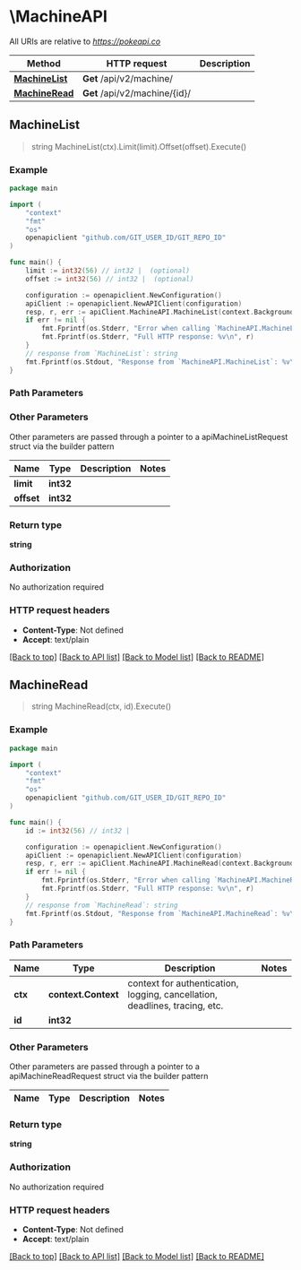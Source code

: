 # \MachineAPI

All URIs are relative to *https://pokeapi.co*

Method | HTTP request | Description
------------- | ------------- | -------------
[**MachineList**](MachineAPI.md#MachineList) | **Get** /api/v2/machine/ | 
[**MachineRead**](MachineAPI.md#MachineRead) | **Get** /api/v2/machine/{id}/ | 



## MachineList

> string MachineList(ctx).Limit(limit).Offset(offset).Execute()



### Example

```go
package main

import (
	"context"
	"fmt"
	"os"
	openapiclient "github.com/GIT_USER_ID/GIT_REPO_ID"
)

func main() {
	limit := int32(56) // int32 |  (optional)
	offset := int32(56) // int32 |  (optional)

	configuration := openapiclient.NewConfiguration()
	apiClient := openapiclient.NewAPIClient(configuration)
	resp, r, err := apiClient.MachineAPI.MachineList(context.Background()).Limit(limit).Offset(offset).Execute()
	if err != nil {
		fmt.Fprintf(os.Stderr, "Error when calling `MachineAPI.MachineList``: %v\n", err)
		fmt.Fprintf(os.Stderr, "Full HTTP response: %v\n", r)
	}
	// response from `MachineList`: string
	fmt.Fprintf(os.Stdout, "Response from `MachineAPI.MachineList`: %v\n", resp)
}
```

### Path Parameters



### Other Parameters

Other parameters are passed through a pointer to a apiMachineListRequest struct via the builder pattern


Name | Type | Description  | Notes
------------- | ------------- | ------------- | -------------
 **limit** | **int32** |  | 
 **offset** | **int32** |  | 

### Return type

**string**

### Authorization

No authorization required

### HTTP request headers

- **Content-Type**: Not defined
- **Accept**: text/plain

[[Back to top]](#) [[Back to API list]](../README.md#documentation-for-api-endpoints)
[[Back to Model list]](../README.md#documentation-for-models)
[[Back to README]](../README.md)


## MachineRead

> string MachineRead(ctx, id).Execute()



### Example

```go
package main

import (
	"context"
	"fmt"
	"os"
	openapiclient "github.com/GIT_USER_ID/GIT_REPO_ID"
)

func main() {
	id := int32(56) // int32 | 

	configuration := openapiclient.NewConfiguration()
	apiClient := openapiclient.NewAPIClient(configuration)
	resp, r, err := apiClient.MachineAPI.MachineRead(context.Background(), id).Execute()
	if err != nil {
		fmt.Fprintf(os.Stderr, "Error when calling `MachineAPI.MachineRead``: %v\n", err)
		fmt.Fprintf(os.Stderr, "Full HTTP response: %v\n", r)
	}
	// response from `MachineRead`: string
	fmt.Fprintf(os.Stdout, "Response from `MachineAPI.MachineRead`: %v\n", resp)
}
```

### Path Parameters


Name | Type | Description  | Notes
------------- | ------------- | ------------- | -------------
**ctx** | **context.Context** | context for authentication, logging, cancellation, deadlines, tracing, etc.
**id** | **int32** |  | 

### Other Parameters

Other parameters are passed through a pointer to a apiMachineReadRequest struct via the builder pattern


Name | Type | Description  | Notes
------------- | ------------- | ------------- | -------------


### Return type

**string**

### Authorization

No authorization required

### HTTP request headers

- **Content-Type**: Not defined
- **Accept**: text/plain

[[Back to top]](#) [[Back to API list]](../README.md#documentation-for-api-endpoints)
[[Back to Model list]](../README.md#documentation-for-models)
[[Back to README]](../README.md)

